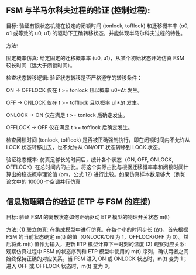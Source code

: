 ## FSM 与半马尔科夫过程的验证 (控制过程):

目标: 验证有限状态机能在设定的闭锁时间 (tonlock, tofflock) 和迁移概率率 (α0, α1 或等效的 u0, u1) 的驱动下正确转移状态，并能体现半马尔科夫过程的特性。

方法:

固定概率仿真: 给定固定的迁移概率率 (u0, u1)，从某个初始状态开始仿真 FSM 较长时间（远大于闭锁时间）。

检查状态转移逻辑: 验证状态转移是否严格遵守的转移条件：

ON -> OFFLOCK 仅在 t >= tonlock 且以概率 u0\*Δt 发生。

OFF -> ONLOCK 仅在 t >= tofflock 且以概率 u1\*Δt 发生。

ONLOCK -> ON 仅在满足 t >= tonlock 后确定发生。

OFFLOCK -> OFF 仅在满足 t >= tofflock 后确定发生。

检查闭锁时间 (tonlock, tofflock) 是否被正确强制执行，即在闭锁时间内不允许从 LOCK 状态转移出去，也不允许从 ON/OFF 状态转移到 LOCK 状态。

验证稳态概率: 仿真足够长的时间后，统计各个状态（ON, OFF, ONLOCK, OFFLOCK）在总时间内的占比。将这个实际占比与根据迁移概率率和闭锁时间计算出的稳态概率理论值 (pm，公式 12) 进行比较。如果仿真样本数足够大（例如论文中的 10000 个空调并行仿真

## 信息物理耦合的验证 (ETP 与 FSM 的连接)

目标: 验证 FSM 的离散状态如何正确驱动 ETP 模型的物理开关状态 m(t)

方法:
(1) 联立仿真: 在集成模型中进行仿真。在每个小的时间步长 (Δt)，首先根据 FSM 的当前状态确定 m(t) 的值（ONLOCK/ON 为 1，OFFLOCK/OFF 为 0）。然后将此 m(t) 值作为输入，更新 ETP 模型计算下一时刻的温度
(2) 观察对应关系: 观察仿真过程中 FSM 的状态序列和 ETP 模型中使用的 m(t) 序列，确认两者之间始终保持正确的对应关系。当 FSM 进入 ON 或 ONLOCK 状态时，m(t) 变为 1；进入 OFF 或 OFFLOCK 状态时，m(t) 变为 0。
